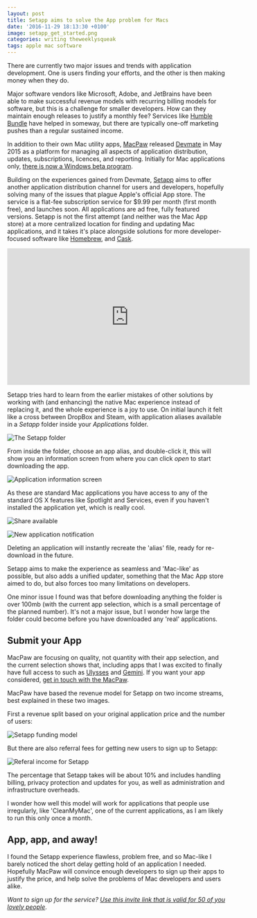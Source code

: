 ```yaml
---
layout: post
title: Setapp aims to solve the App problem for Macs
date: '2016-11-29 18:13:30 +0100'
image: setapp_get_started.png
categories: writing theweeklysqueak
tags: apple mac software
---
```


There are currently two major issues and trends with application development. One is users finding your efforts, and the other is then making money when they do.

Major software vendors like Microsoft, Adobe, and JetBrains have been able to make successful revenue models with recurring billing models for software, but this is a challenge for smaller developers. How can they maintain enough releases to justify a monthly fee? Services like [Humble Bundle](https://www.humblebundle.com) have helped in someway, but there are typically one-off marketing pushes than a regular sustained income.

In addition to their own Mac utility apps, [MacPaw](http://macpaw.com/) released [Devmate](http://devmate.com/) in May 2015 as a platform for managing all aspects of application distribution, updates, subscriptions, licences, and reporting. Initially for Mac applications only, [there is now a Windows beta program](http://devmate.com/windows-beta).

Building on the experiences gained from Devmate, [Setapp](https://setapp.com/) aims to offer another application distribution channel for users and developers, hopefully solving many of the issues that plague Apple's official App store. The service is a flat-fee subscription service for $9.99 per month (first month free), and launches soon. All applications are ad free, fully featured versions. Setapp is not the first attempt (and neither was the Mac App store) at a more centralized location for finding and updating Mac applications, and it takes it's place alongside solutions for more developer-focused software like [Homebrew](http://brew.sh/), and [Cask](https://caskroom.github.io/).

<iframe width="560" height="315" src="https://www.youtube.com/embed/-VMSYuWRxSs" frameborder="0" allowfullscreen></iframe>

Setapp tries hard to learn from the earlier mistakes of other solutions by working with (and enhancing) the native Mac experience instead of replacing it, and the whole experience is a joy to use. On initial launch it felt like a cross between DropBox and Steam, with application aliases available in a _Setapp_ folder inside your _Applications_ folder.

![The Setapp folder](../images/setapp_folder.png)

From inside the folder, choose an app alias, and double-click it, this will show you an information screen from where you can click _open_ to start downloading the app.

![Application information screen](../images/setapp_app_open_screen.png)

As these are standard Mac applications you have access to any of the standard OS X features like Spotlight and Services, even if you haven't installed the application yet, which is really cool.

![Share available](../images/setapp_share.png)

![New application notification](../images/setapp_notification.png)

Deleting an application will instantly recreate the 'alias' file, ready for re-download in the future.

Setapp aims to make the experience as seamless and 'Mac-like' as possible, but also adds a unified updater, something that the Mac App store aimed to do, but also forces too many limitations on developers.

One minor issue I found was that before downloading anything the folder is over 100mb (with the current app selection, which is a small percentage of the planned number). It's not a major issue, but I wonder how large the folder could become before you have downloaded any 'real' applications.

## Submit your App

MacPaw are focusing on quality, not quantity with their app selection, and the current selection shows that, including apps that I was excited to finally have full access to such as [Ulysses](https://ulyssesapp.com/) and [Gemini](http://macpaw.com/gemini). If you want your app considered, [get in touch with the MacPaw](https://setapp.com/developers).

MacPaw have based the revenue model for Setapp on two income streams, best explained in these two images.

First a revenue split based on your original application price and the number of users:

![Setapp funding model](../images/setapp_funding_model.png)

But there are also referral fees for getting new users to sign up to Setapp:

![Referal income for Setapp](../images/setapp_referal_model.png)

The percentage that Setapp takes will be about 10% and includes handling billing, privacy protection and updates for you, as well as administration and infrastructure overheads.

I wonder how well this model will work for applications that people use irregularly, like 'CleanMyMac', one of the current applications, as I am likely to run this only once a month.

## App, app, and away!

I found the Setapp experience flawless, problem free, and so Mac-like I barely noticed the short delay getting hold of an application I needed. Hopefully MacPaw will convince enough developers to sign up their apps to justify the price, and help solve the problems of Mac developers and users alike.

_Want to sign up for the service? [Use this invite link that is valid for 50 of you lovely people](https://setapp.com/?inviteRef=060480c1-ba5b-11e6-ae4b-080027c363c3)_.
